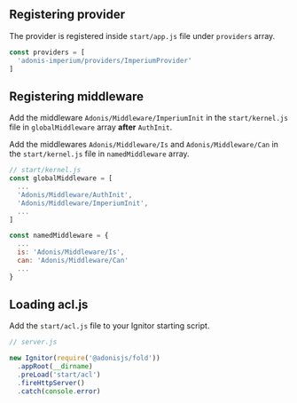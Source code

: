 ## Registering provider

The provider is registered inside `start/app.js` file under `providers` array.

```js
const providers = [
  'adonis-imperium/providers/ImperiumProvider'
]
```

## Registering middleware

Add the middleware `Adonis/Middleware/ImperiumInit` in the `start/kernel.js` file in `globalMiddleware` array **after** `AuthInit`.

Add the middlewares `Adonis/Middleware/Is` and `Adonis/Middleware/Can` in the `start/kernel.js` file in `namedMiddleware` array.

```js
// start/kernel.js
const globalMiddleware = [
  ...
  'Adonis/Middleware/AuthInit',
  'Adonis/Middleware/ImperiumInit',
  ...
]

const namedMiddleware = {
  ...
  is: 'Adonis/Middleware/Is',
  can: 'Adonis/Middleware/Can'
  ...
}
```

## Loading acl.js

Add the `start/acl.js` file to your Ignitor starting script.

```js
// server.js

new Ignitor(require('@adonisjs/fold'))
  .appRoot(__dirname)
  .preLoad('start/acl')
  .fireHttpServer()
  .catch(console.error)
```
